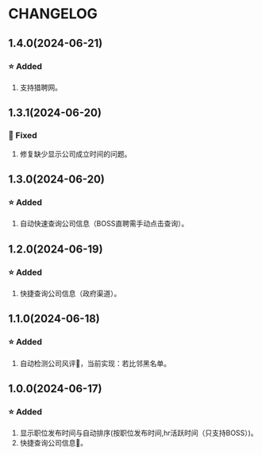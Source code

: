 # CHANGELOG

## 1.4.0(2024-06-21)

### ⭐ Added

1. 支持猎聘网。

## 1.3.1(2024-06-20)

### 🐛 Fixed

1. 修复缺少显示公司成立时间的问题。

## 1.3.0(2024-06-20)

### ⭐ Added

1. 自动快速查询公司信息（BOSS直聘需手动点击查询）。

## 1.2.0(2024-06-19)

### ⭐ Added

1. 快捷查询公司信息（政府渠道）。

## 1.1.0(2024-06-18)

### ⭐ Added

1. 自动检测公司风评📡，当前实现：若比邻黑名单。

## 1.0.0(2024-06-17)

### ⭐ Added

1. 显示职位发布时间与自动排序(按职位发布时间,hr活跃时间（只支持BOSS）)。
2. 快捷查询公司信息🔎。
